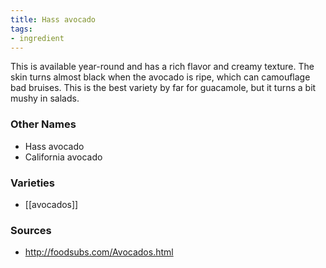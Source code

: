```yaml
---
title: Hass avocado
tags:
- ingredient
---
```

This is available year-round and has a rich flavor and creamy texture. The skin turns almost black when the avocado is ripe, which can camouflage bad bruises. This is the best variety by far for guacamole, but it turns a bit mushy in salads.

### Other Names

* Hass avocado
* California avocado

### Varieties

* [[avocados]]

### Sources
* http://foodsubs.com/Avocados.html
